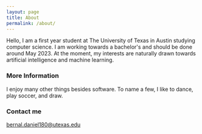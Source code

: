 ```yaml
---
layout: page
title: About
permalink: /about/
---
```


Hello, I am a first year student at The University of Texas in Austin studying computer science. I am working towards a bachelor's and should be done around May 2023. At the moment, my interests are naturally drawn towards artificial intelligence and machine learning. 

### More Information

I enjoy many other things besides software. To name a few, I like to dance, play soccer, and draw. 

### Contact me

[bernal.daniel180@utexas.edu](mailto:bernal.daniel180@utexas.edu)
